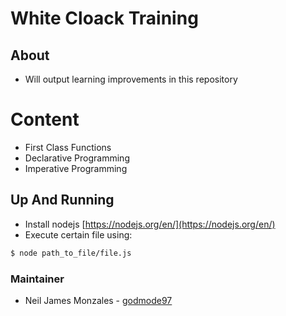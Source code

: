 White Cloack Training
===

About
---
- Will output learning improvements in this repository

Content
===
* First Class Functions
* Declarative Programming
* Imperative Programming

Up And Running
---

* Install nodejs [https://nodejs.org/en/](https://nodejs.org/en/)
* Execute certain file using:

```bash
$ node path_to_file/file.js
```

### Maintainer

- Neil James Monzales -  [godmode97](github.com/godmode97)

